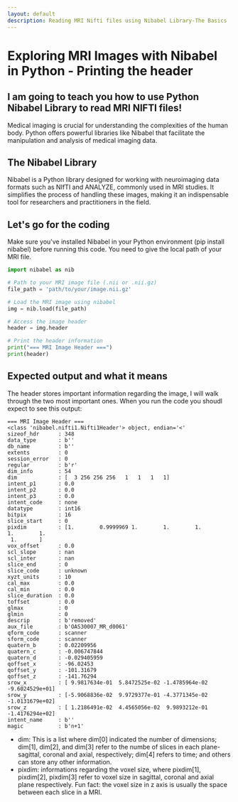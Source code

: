 ```yaml
---
layout: default
description: Reading MRI Nifti files using Nibabel Library-The Basics
---
```

# Exploring MRI Images with Nibabel in Python - Printing the header
## I am going to teach you how to use Python Nibabel Library to read MRI NIFTI files!

Medical imaging is crucial for understanding the complexities of the human body. Python offers powerful libraries like Nibabel that facilitate the manipulation and analysis of medical imaging data.

## The Nibabel Library
Nibabel is a Python library designed for working with neuroimaging data formats such as NIfTI and ANALYZE, commonly used in MRI studies. It simplifies the process of handling these images, making it an indispensable tool for researchers and practitioners in the field.

## Let's go for the coding 
 Make sure you've installed Nibabel in your Python environment (pip install nibabel) before running this code. You need to give the local path of your MRI file.
 ```python 
import nibabel as nib

# Path to your MRI image file (.nii or .nii.gz)
file_path = 'path/to/your/image.nii.gz'

# Load the MRI image using nibabel
img = nib.load(file_path)

# Access the image header
header = img.header

# Print the header information
print("=== MRI Image Header ===")
print(header)

```
## Expected output and what it means

The header stores important information regarding the image, I will walk through the two most important ones. When you run the code you shoudl expect to see this output:

    === MRI Image Header ===
    <class 'nibabel.nifti1.Nifti1Header'> object, endian='<'
    sizeof_hdr      : 348
    data_type       : b''
    db_name         : b''
    extents         : 0
    session_error   : 0
    regular         : b'r'
    dim_info        : 54
    dim             : [  3 256 256 256   1   1   1   1]
    intent_p1       : 0.0
    intent_p2       : 0.0
    intent_p3       : 0.0
    intent_code     : none
    datatype        : int16
    bitpix          : 16
    slice_start     : 0
    pixdim          : [1.        0.9999969 1.        1.        1.        1.        1.
     1.       ]
    vox_offset      : 0.0
    scl_slope       : nan
    scl_inter       : nan
    slice_end       : 0
    slice_code      : unknown
    xyzt_units      : 10
    cal_max         : 0.0
    cal_min         : 0.0
    slice_duration  : 0.0
    toffset         : 0.0
    glmax           : 0
    glmin           : 0
    descrip         : b'removed'
    aux_file        : b'OAS30007_MR_d0061'
    qform_code      : scanner
    sform_code      : scanner
    quatern_b       : 0.02209956
    quatern_c       : -0.006747844
    quatern_d       : -0.029405959
    qoffset_x       : -96.02453
    qoffset_y       : -101.31679
    qoffset_z       : -141.76294
    srow_x          : [ 9.9817634e-01  5.8472525e-02 -1.4785964e-02 -9.6024529e+01]
    srow_y          : [-5.9068836e-02  9.9729377e-01 -4.3771345e-02 -1.0131679e+02]
    srow_z          : [ 1.2186491e-02  4.4565056e-02  9.9893212e-01 -1.4176294e+02]
    intent_name     : b''
    magic           : b'n+1'




* dim: This is a list where dim[0] indicated the number of dimensions; dim[1], dim[2], and dim[3] refer to the numbe of slices in each plane-sagittal, coronal and axial, respectively; dim[4] refers to time; and others can store any other information.
* pixdim: informations regarding the voxel size, where pixdim[1], pixdim[2], pixdim[3] refer to voxel size in sagittal, coronal and axial plane respectively. Fun fact: the voxel size in z axis is usually the space between each slice in a MRI.

  
